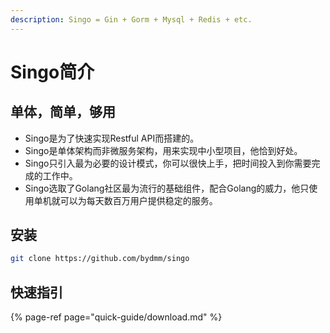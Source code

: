 ```yaml
---
description: Singo = Gin + Gorm + Mysql + Redis + etc.
---
```


# Singo简介

## 单体，简单，够用

* Singo是为了快速实现Restful API而搭建的。
* Singo是单体架构而非微服务架构，用来实现中小型项目，他恰到好处。
* Singo只引入最为必要的设计模式，你可以很快上手，把时间投入到你需要完成的工作中。
* Singo选取了Golang社区最为流行的基础组件，配合Golang的威力，他只使用单机就可以为每天数百万用户提供稳定的服务。

## 安装

```bash
git clone https://github.com/bydmm/singo
```

## 快速指引

{% page-ref page="quick-guide/download.md" %}

